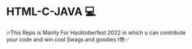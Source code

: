 # HTML-C-JAVA 💻
🔥This Repo is Mainly For Hacktoberfest 2022 in which u can contribute your code and win cool Swags and goodies !😎✅
